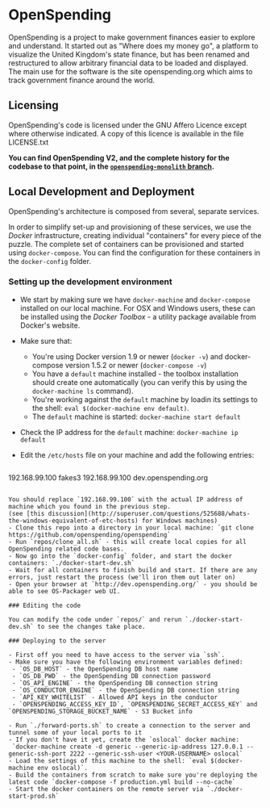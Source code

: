 # OpenSpending

OpenSpending is a project to make government finances easier to explore
and understand. It started out as "Where does my money go", a platform
to visualize the United Kingdom's state finance, but has been renamed
and restructured to allow arbitrary financial data to be loaded and
displayed. The main use for the software is the site openspending.org
which aims to track government finance around the world.

## Licensing

OpenSpending's code is licensed under the GNU Affero Licence except where
otherwise indicated. A copy of this licence is available in the file
LICENSE.txt

**You can find OpenSpending V2, and the complete history for the codebase to that point, in the [`openspending-monolith` branch](https://github.com/openspending/openspending/tree/openspending-monolith).**

## Local Development and Deployment

OpenSpending's architecture is composed from several, separate services.

In order to simplify set-up and provisioning of these services, we use the *Docker* infrastructure, creating individual "containers" for every piece of the puzzle. The complete set of containers can be provisioned and started using `docker-compose`. You can find the configuration for these containers in the `docker-config` folder.

### Setting up the development environment

 - We start by making sure we have `docker-machine` and `docker-compose` installed on our local machine. For OSX and Windows users, these can be installed using the *Docker Toolbox* - a utility package available from Docker's website.
 - Make sure that:
     - You're using Docker version 1.9 or newer (`docker -v`) and docker-compose version 1.5.2 or newer (`docker-compose -v`)
     - You have a `default` machine installed - the toolbox installation should create one automatically (you can verify this by using the `docker-machine ls` command).
     - You're working against the `default` machine by loadin its settings to the shell: `eval $(docker-machine env default)`.
     - The `default` machine is started: `docker-machine start default`
 - Check the IP address for the `default` machine: `docker-machine ip default`
 - Edit the `/etc/hosts` file on your machine and add the following entries:

   ```
192.168.99.100  fakes3
192.168.99.100  dev.openspending.org
   ```

   You should replace `192.168.99.100` with the actual IP address of machine which you found in the previous step.
   (see [this discussion](http://superuser.com/questions/525688/whats-the-windows-equivalent-of-etc-hosts) for Windows machines)
 - Clone this repo into a directory in your local machine: `git clone https://github.com/openspending/openspending`
 - Run `repos/clone_all.sh` - this will create local copies for all OpenSpending related code bases.
 - Now go into the `docker-config` folder, and start the docker containers: `./docker-start-dev.sh`
 - Wait for all containers to finish build and start. If there are any errors, just restart the process (we'll iron them out later on)
 - Open your browser at `http://dev.openspending.org/` - you should be able to see OS-Packager web UI.

### Editing the code

You can modify the code under `repos/` and rerun `./docker-start-dev.sh` to see the changes take place.

### Deploying to the server

  - First off you need to have access to the server via `ssh`.
  - Make sure you have the following environment variables defined:
    - `OS_DB_HOST` - the OpenSpending DB host name
    - `OS_DB_PWD` - the OpenSpending DB connection password
    - `OS_API_ENGINE` - the OpenSpending DB connection string
    - `OS_CONDUCTOR_ENGINE` - the OpenSpending DB connection string
    - `API_KEY_WHITELIST` - Allowed API keys in the conductor
    - `OPENSPENDING_ACCESS_KEY_ID`, `OPENSPENDING_SECRET_ACCESS_KEY` and `OPENSPENDING_STORAGE_BUCKET_NAME` - S3 Bucket info

  - Run `./forward-ports.sh` to create a connection to the server and tunnel some of your local ports to it
  - If you don't have it yet, create the `oslocal` docker machine:
    `docker-machine create -d generic --generic-ip-address 127.0.0.1 --generic-ssh-port 2222 --generic-ssh-user <YOUR-USERNAME> oslocal`
  - Load the settings of this machine to the shell: `eval $(docker-machine env oslocal)`.
  - Build the containers from scratch to make sure you're deploying the latest code `docker-compose -f production.yml build --no-cache`
  - Start the docker containers on the remote server via `./docker-start-prod.sh`
